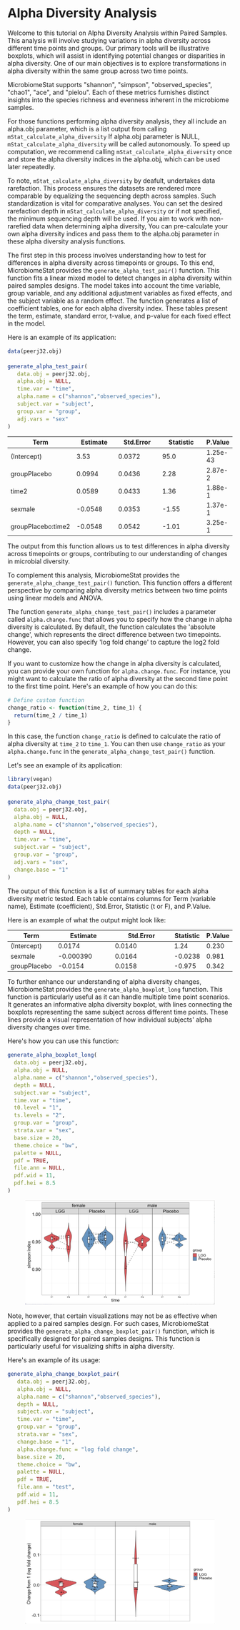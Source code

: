 # Alpha Diversity Analysis

Welcome to this tutorial on Alpha Diversity Analysis within Paired Samples. This analysis will involve studying variations in alpha diversity across different time points and groups. Our primary tools will be illustrative boxplots, which will assist in identifying potential changes or disparities in alpha diversity. One of our main objectives is to explore transformations in alpha diversity within the same group across two time points.

MicrobiomeStat supports "shannon", "simpson", "observed\_species", "chao1", "ace", and "pielou". Each of these metrics furnishes distinct insights into the species richness and evenness inherent in the microbiome samples.

For those functions performing alpha diversity analysis, they all include an alpha.obj parameter, which is a list output from calling `mStat_calculate_alpha_diversity` If alpha.obj parameter is NULL, `mStat_calculate_alpha_diversity` will be called autonomously. To speed up computation, we recommend calling `mStat_calculate_alpha_diversity` once and store the alpha diversity indices in the alpha.obj, which can be used later repeatedly.

To note, `mStat_calculate_alpha_diversity` by deafult, undertakes data rarefaction. This process ensures the datasets are rendered more comparable by equalizing the sequencing depth across samples. Such standardization is vital for comparative analyses. You can set the desired rarefaction depth in `mStat_calculate_alpha_diversity` or if not specified, the minimum sequencing depth will be used. If you aim to work with non-rarefied data when determining alpha diversity, You can pre-calculate your own alpha diversity indices and pass them to the alpha.obj parameter in these alpha diversity analysis functions.

The first step in this process involves understanding how to test for differences in alpha diversity across timepoints or groups. To this end, MicrobiomeStat provides the `generate_alpha_test_pair()` function. This function fits a linear mixed model to detect changes in alpha diversity within paired samples designs. The model takes into account the time variable, group variable, and any additional adjustment variables as fixed effects, and the subject variable as a random effect. The function generates a list of coefficient tables, one for each alpha diversity index. These tables present the term, estimate, standard error, t-value, and p-value for each fixed effect in the model.

Here is an example of its application:

```r
data(peerj32.obj)

generate_alpha_test_pair(
   data.obj = peerj32.obj,
   alpha.obj = NULL,
   time.var = "time",
   alpha.name = c("shannon","observed_species"),
   subject.var = "subject",
   group.var = "group",
   adj.vars = "sex"
)
```

<table><thead><tr><th>Term</th><th width="121">Estimate</th><th width="133">Std.Error</th><th width="144">Statistic</th><th>P.Value</th></tr></thead><tbody><tr><td>(Intercept)</td><td>3.53</td><td>0.0372</td><td>95.0</td><td>1.25e-43</td></tr><tr><td>groupPlacebo</td><td>0.0994</td><td>0.0436</td><td>2.28</td><td>2.87e-2</td></tr><tr><td>time2</td><td>0.0589</td><td>0.0433</td><td>1.36</td><td>1.88e-1</td></tr><tr><td>sexmale</td><td>-0.0548</td><td>0.0353</td><td>-1.55</td><td>1.37e-1</td></tr><tr><td>groupPlacebo:time2</td><td>-0.0548</td><td>0.0542</td><td>-1.01</td><td>3.25e-1</td></tr></tbody></table>

The output from this function allows us to test differences in alpha diversity across timepoints or groups, contributing to our understanding of changes in microbial diversity.

To complement this analysis, MicrobiomeStat provides the `generate_alpha_change_test_pair()` function. This function offers a different perspective by comparing alpha diversity metrics between two time points using linear models and ANOVA.

The function `generate_alpha_change_test_pair()` includes a parameter called `alpha.change.func` that allows you to specify how the change in alpha diversity is calculated. By default, the function calculates the 'absolute change', which represents the direct difference between two timepoints. However, you can also specify 'log fold change' to capture the log2 fold change.

If you want to customize how the change in alpha diversity is calculated, you can provide your own function for `alpha.change.func`. For instance, you might want to calculate the ratio of alpha diversity at the second time point to the first time point. Here's an example of how you can do this:

```r
# Define custom function
change_ratio <- function(time_2, time_1) {
  return(time_2 / time_1)
}
```

In this case, the function `change_ratio` is defined to calculate the ratio of alpha diversity at `time_2` to `time_1`. You can then use `change_ratio` as your `alpha.change.func` in the `generate_alpha_change_test_pair()` function.

Let's see an example of its application:

```r
library(vegan)
data(peerj32.obj)

generate_alpha_change_test_pair(
  data.obj = peerj32.obj,
  alpha.obj = NULL,
  alpha.name = c("shannon","observed_species"), 
  depth = NULL,
  time.var = "time",
  subject.var = "subject",
  group.var = "group",
  adj.vars = "sex",
  change.base = "1"  
)
```

The output of this function is a list of summary tables for each alpha diversity metric tested. Each table contains columns for Term (variable name), Estimate (coefficient), Std.Error, Statistic (t or F), and P.Value.

Here is an example of what the output might look like:

<table><thead><tr><th>Term</th><th width="128">Estimate</th><th width="141">Std.Error</th><th>Statistic</th><th>P.Value</th></tr></thead><tbody><tr><td>(Intercept)</td><td>0.0174</td><td>0.0140</td><td>1.24</td><td>0.230</td></tr><tr><td>sexmale</td><td>-0.000390</td><td>0.0164</td><td>-0.0238</td><td>0.981</td></tr><tr><td>groupPlacebo</td><td>-0.0154</td><td>0.0158</td><td>-0.975</td><td>0.342</td></tr></tbody></table>

To further enhance our understanding of alpha diversity changes, MicrobiomeStat provides the `generate_alpha_boxplot_long` function. This function is particularly useful as it can handle multiple time point scenarios. It generates an informative alpha diversity boxplot, with lines connecting the boxplots representing the same subject across different time points. These lines provide a visual representation of how individual subjects' alpha diversity changes over time.

Here's how you can use this function:

```r
generate_alpha_boxplot_long(
  data.obj = peerj32.obj,
  alpha.obj = NULL,
  alpha.name = c("shannon","observed_species"),
  depth = NULL,
  subject.var = "subject",
  time.var = "time",
  t0.level = "1",
  ts.levels = "2",
  group.var = "group",
  strata.var = "sex",
  base.size = 20,
  theme.choice = "bw",
  palette = NULL,
  pdf = TRUE,
  file.ann = NULL,
  pdf.wid = 11,
  pdf.hei = 8.5
)
```

<figure><img src="../.gitbook/assets/Screenshot 2023-10-11 at 14.37.51.png" alt=""><figcaption></figcaption></figure>

Note, however, that certain visualizations may not be as effective when applied to a paired samples design. For such cases, MicrobiomeStat provides the `generate_alpha_change_boxplot_pair()` function, which is specifically designed for paired samples designs. This function is particularly useful for visualizing shifts in alpha diversity.

Here's an example of its usage:

```r
generate_alpha_change_boxplot_pair(
   data.obj = peerj32.obj,
   alpha.obj = NULL,
   alpha.name = c("shannon","observed_species"),
   depth = NULL,
   subject.var = "subject",
   time.var = "time",
   group.var = "group",
   strata.var = "sex",
   change.base = "1",
   alpha.change.func = "log fold change",
   base.size = 20,
   theme.choice = "bw",
   palette = NULL,
   pdf = TRUE,
   file.ann = "test",
   pdf.wid = 11,
   pdf.hei = 8.5
)
```

<figure><img src="../.gitbook/assets/Screenshot 2023-10-11 at 14.39.14.png" alt=""><figcaption></figcaption></figure>
